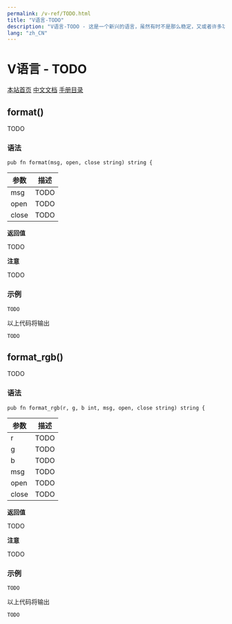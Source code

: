 ```yaml
---
permalink: /v-ref/TODO.html
title: "V语言-TODO"
description: "V语言-TODO - 这是一个新兴的语言，虽然有时不是那么稳定，又或者许多功能还在实现途中，但是你不得不相信开源社区的强大！它来了，它改变着！ —— V lang"
lang: "zh_CN"
---
```

# V语言 - TODO

[本站首页](/)
[中文文档](/docs.html)
[手册目录](/menu/v.html)

## format()

TODO

### 语法

```
pub fn format(msg, open, close string) string {
```

参数|描述
---|---
msg|TODO
open|TODO
close|TODO

**返回值**

TODO

**注意**

TODO

### 示例

```
TODO
```

以上代码将输出

```
TODO
```

## format_rgb()

TODO

### 语法

```
pub fn format_rgb(r, g, b int, msg, open, close string) string {
```

参数|描述
---|---
r|TODO
g|TODO
b|TODO
msg|TODO
open|TODO
close|TODO

**返回值**

TODO

**注意**

TODO

### 示例

```
TODO
```

以上代码将输出

```
TODO
```
<script src="/script.js"></script>
